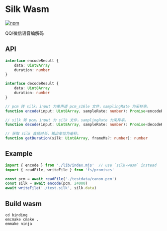 # Silk Wasm

[![npm](https://img.shields.io/npm/v/silk-wasm?style=flat-square)](https://www.npmjs.com/package/silk-wasm)

QQ/微信语音编解码

## API
```ts
interface encodeResult {
    data: Uint8Array
    duration: number
}

interface decodeResult {
    data: Uint8Array
    duration: number
}
```

```ts
// pcm 转 silk。input 为单声道 pcm_s16le 文件，samplingRate 为采样率。 
function encode(input: Uint8Array, sampleRate: number): Promise<encodeResult>

// silk 转 pcm。input 为 silk 文件，samplingRate 为采样率。 
function decode(input: Uint8Array, sampleRate: number): Promise<decodeResult>

// 获取 silk 音频时长，输出单位为毫秒。
function getDuration(silk: Uint8Array, frameMs?: number): number
```

## Example

```js
import { encode } from './lib/index.mjs'  // use `silk-wasm` instead
import { readFile, writeFile } from 'fs/promises'

const pcm = await readFile('./testdata/canon.pcm')
const silk = await encode(pcm, 24000)
await writeFile('./test.silk', silk.data)
```

## Build wasm
```
cd binding
emcmake cmake .
emmake ninja
```